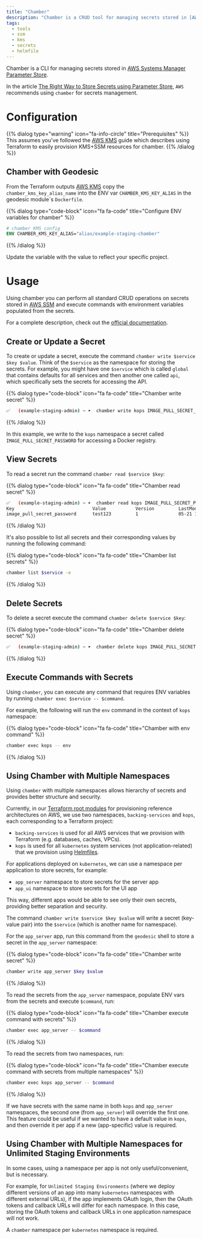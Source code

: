 ```yaml
---
title: "Chamber"
description: "Chamber is a CRUD tool for managing secrets stored in [AWS Systems Manager Parameter Store](https://aws.amazon.com/systems-manager/features/#Parameter_Store) and exposing those secrets as Environment Variables to processes."
tags:
  - tools
  - ssm
  - kms
  - secrets
  - helmfile
---
```


Chamber is a CLI for managing secrets stored
in [AWS Systems Manager Parameter Store](https://aws.amazon.com/systems-manager/features/#Parameter_Store).

In the article [The Right Way to Store Secrets using Parameter Store](https://aws.amazon.com/blogs/mt/the-right-way-to-store-secrets-using-parameter-store/), `AWS` recommends using `chamber` for secrets management.

# Configuration

{{% dialog type="warning" icon="fa-info-circle" title="Prerequisites" %}}
This assumes you've followed the [AWS KMS]() guide which describes using Terraform to easily provision KMS+SSM resources for chamber.
{{% /dialog %}}

## Chamber with Geodesic

From the Terraform outputs [AWS KMS]() copy the `chamber_kms_key_alias_name` into the ENV var `CHAMBER_KMS_KEY_ALIAS` in the geodesic module\`s `Dockerfile`.

{{% dialog type="code-block" icon="fa fa-code" title="Configure ENV variables for chamber" %}}

```dockerfile
# chamber KMS config
ENV CHAMBER_KMS_KEY_ALIAS="alias/example-staging-chamber"
```

{{% /dialog %}}

Update the variable with the value to reflect your specific project.

# Usage

Using chamber you can perform all standard CRUD operations on secrets stored in [AWS SSM]() and execute commands with environment variables populated from the secrets.

For a complete description, check out the [official documentation](https://github.com/segmentio/chamber#usage).

## Create or Update a Secret

To create or update a secret, execute the command `chamber write $service $key $value`.
Think of the `$service` as the namespace for storing the secrets. For example, you might have one `$service` which is called `global` that contains defaults for all services and then another one called `api`, which specifically sets the secrets for accessing the API.

{{% dialog type="code-block" icon="fa fa-code" title="Chamber write secret" %}}

```sh
✅   (example-staging-admin) ~ ➤  chamber write kops IMAGE_PULL_SECRET_PASSWORD test123
```

{{% /dialog %}}

In this example, we write to the `kops` namespace a secret called `IMAGE_PULL_SECRET_PASSWORD` for accessing a Docker registry.

## View Secrets

To read a secret run the command `chamber read $service $key`:

{{% dialog type="code-block" icon="fa fa-code" title="Chamber read secret" %}}

```sh
✅   (example-staging-admin) ~ ➤  chamber read kops IMAGE_PULL_SECRET_PASSWORD
Key                             Value           Version         LastModified    User
image_pull_secret_password      test123         1               05-21 16:43:54  arn:aws:sts::XXXXXXXXXXXX:assumed-role/OrganizationAccountAccessRole/XXXXXXXXXXXX
```

{{% /dialog %}}

It's also possible to list all secrets and their corresponding values by running the following command:

{{% dialog type="code-block" icon="fa fa-code" title="Chamber list secrets" %}}

```sh
chamber list $service -e
```

{{% /dialog %}}

## Delete Secrets

To delete a secret execute the command `chamber delete $service $key`:

{{% dialog type="code-block" icon="fa fa-code" title="Chamber delete secret" %}}

```sh
✅   (example-staging-admin) ~ ➤  chamber delete kops IMAGE_PULL_SECRET_PASSWORD
```

{{% /dialog %}}

## Execute Commands with Secrets

Using `chamber`, you can execute any command that requires ENV variables by running `chamber exec $service -- $command`.

For example, the following will run the `env` command in the context of `kops` namespace:

{{% dialog type="code-block" icon="fa fa-code" title="Chamber with env command" %}}

```sh
chamber exec kops -- env
```

{{% /dialog %}}

## Using Chamber with Multiple Namespaces

Using `chamber` with multiple namespaces allows hierarchy of secrets and provides better structure and security.

Currently, in our [Terraform root modules](https://github.com/cloudposse/terraform-root-modules) for provisioning reference architectures on AWS, we use two namespaces, `backing-services` and `kops`, each corresponding to a Terraform project:

- `backing-services` is used for all AWS services that we provision with Terraform (e.g. databases, caches, VPCs).
- `kops` is used for all `kubernetes` system services (not application-related) that we provision using [Helmfiles]().

For applications deployed on `kubernetes`, we can use a namespace per application to store secrets, for example:

- `app_server` namespace to store secrets for the server app
- `app_ui` namespace to store secrets for the UI app

This way, different apps would be able to see only their own secrets, providing better separation and security.

The command `chamber write $service $key $value` will write a secret (key-value pair) into the `$service` (which is another name for namespace).

For the `app_server` app, run this command from the `geodesic` shell to store a secret in the `app_server` namespace:

{{% dialog type="code-block" icon="fa fa-code" title="Chamber write secret" %}}

```sh
chamber write app_server $key $value
```

{{% /dialog %}}

To read the secrets from the `app_server` namespace, populate ENV vars from the secrets and execute `$command`, run:

{{% dialog type="code-block" icon="fa fa-code" title="Chamber execute command with secrets" %}}

```sh
chamber exec app_server -- $command
```

{{% /dialog %}}

To read the secrets from two namespaces, run:

{{% dialog type="code-block" icon="fa fa-code" title="Chamber execute command with secrets from multiple namespaces" %}}

```sh
chamber exec kops app_server -- $command
```

{{% /dialog %}}

If we have secrets with the same name in both `kops` and `app_server` namespaces, the second one (from `app_server`) will override the first one.
This feature could be useful if we wanted to have a default value in `kops`, and then override it per app if a new (app-specific) value is required.

## Using Chamber with Multiple Namespaces for Unlimited Staging Environments

In some cases, using a namespace per app is not only useful/convenient, but is necessary.

For example, for `Unlimited Staging Environments` (where we deploy different versions of an app into many `kubernetes` namespaces with different external URLs), if the app implements OAuth login,
then the OAuth tokens and callback URLs will differ for each namespace.
In this case, storing the OAuth tokens and callback URLs in one application namespace will not work.

A `chamber` namespace per `kubernetes` namespace is required.
